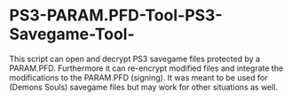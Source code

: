 # PS3-PARAM.PFD-Tool-PS3-Savegame-Tool-
This script can open and decrypt PS3 savegame files protected by a PARAM.PFD. Furthermore it can re-encrypt modified files and integrate the modifications to the PARAM.PFD (signing). It was meant to be used for (Demons Souls) savegame files but may work for other situations as well.